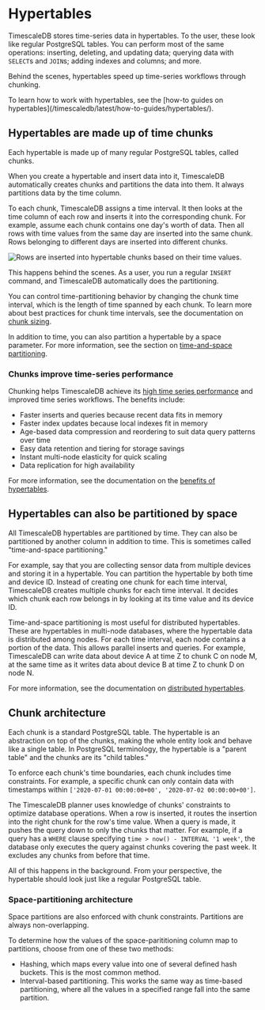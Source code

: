 # Hypertables
TimescaleDB stores time-series data in hypertables. To the user, these look like
regular PostgreSQL tables. You can perform most of the same operations:
inserting, deleting, and updating data; querying data with `SELECT`s and
`JOIN`s; adding indexes and columns; and more.

Behind the scenes, hypertables speed up time-series workflows through chunking. 

<highlight tip="note"> 
To learn how to work with hypertables, see the [how-to guides on
hypertables](/timescaledb/latest/how-to-guides/hypertables/).
</highlight>

## Hypertables are made up of time chunks
Each hypertable is made up of many regular PostgreSQL tables, called chunks.

When you create a hypertable and insert data into it, TimescaleDB automatically
creates chunks and partitions the data into them. It always partitions data by
the time column.

To each chunk, TimescaleDB assigns a time interval. It then looks at the time
column of each row and inserts it into the corresponding chunk. For example,
assume each chunk contains one day's worth of data. Then all rows with
time values from the same day are inserted into the same chunk. Rows belonging to
different days are inserted into different chunks.

<img class="main-content__illustration"
src="https://s3.amazonaws.com/assets.timescale.com/docs/images/getting-started/hypertables-chunks.png"
alt="Rows are inserted into hypertable chunks based on their time values." />

This happens behind the scenes. As a user, you run a regular `INSERT` command,
and TimescaleDB automatically does the partitioning.

You can control time-partitioning behavior by changing the chunk time interval,
which is the length of time spanned by each chunk. To learn more about best
practices for chunk time intervals, see the documentation on [chunk
sizing][chunk-sizing].

In addition to time, you can also partition a hypertable by a space parameter.
For more information, see the section on [time-and-space
partitioning](#hypertables-can-also-be-partitioned-by-space).

### Chunks improve time-series performance
Chunking helps TimescaleDB achieve its 
[high time series performance][performance-benchmark] 
and improved time series workflows. The
benefits include:

*   Faster inserts and queries because recent data fits in memory
*   Faster index updates because local indexes fit in memory
*   Age-based data compression and reordering to suit data query patterns over
    time
*   Easy data retention and tiering for storage savings
*   Instant multi-node elasticity for quick scaling
*   Data replication for high availability

For more information, see the documentation on the [benefits of
hypertables][hypertable-benefits].

## Hypertables can also be partitioned by space
All TimescaleDB hypertables are partitioned by time. They can also be
partitioned by another column in addition to time. This is sometimes called
"time-and-space partitioning."

For example, say that you are collecting sensor data from multiple devices and
storing it in a hypertable. You can partition the hypertable by both time and
device ID. Instead of creating one chunk for each time interval, TimescaleDB
creates multiple chunks for each time interval. It decides which chunk each row
belongs in by looking at its time value and its device ID. 

<!-- TODO: add the time-and-space partitioning diagram -->

Time-and-space partitioning is most useful for distributed hypertables. These
are hypertables in multi-node databases, where the hypertable data is
distributed among nodes. For each time interval, each node contains a portion of
the data. This allows parallel inserts and queries. For example, TimescaleDB can
write data about device A at time Z to chunk C on node M, at the same time as it
writes data about device B at time Z to chunk D on node N.

For more information, see the documentation on [distributed
hypertables][distributed-hypertables].

## Chunk architecture
Each chunk is a standard PostgreSQL table. The hypertable is an abstraction on
top of the chunks, making the whole entity look and behave like a single table.
In PostgreSQL terminology, the hypertable is a "parent table" and the chunks are
its "child tables."

To enforce each chunk's time boundaries, each chunk includes time constraints. For
example, a specific chunk can only contain data with timestamps within
`['2020-07-01 00:00:00+00', '2020-07-02 00:00:00+00']`.

The TimescaleDB planner uses knowledge of chunks' constraints to optimize
database operations. When a row is inserted, it routes the insertion into the
right chunk for the row's time value. When a query is made, it pushes the query
down to only the chunks that matter. For example, if a query has a `WHERE` clause specifying `time > now() - INTERVAL
'1 week'`, the database only executes the query against chunks covering the past
week. It excludes any chunks from before that time. 

All of this happens in the background. From your perspective, the hypertable should look just like a regular PostgreSQL table.

### Space-partitioning architecture
Space partitions are also enforced with chunk constraints. Partitions are always
non-overlapping.

To determine how the values of the space-parititioning column map to partitions,
choose from one of these two methods:
*   Hashing, which maps every value into one of several defined hash buckets.
    This is the most common method.
*   Interval-based partitioning. This works the same way as time-based
    partitioning, where all the values in a specified range fall into the same
    partition.

[chunk-sizing]: /how-to-guides/hypertables/best-practices/#time-intervals
[create-hypertable]: /how-to-guides/hypertables/create/
[distributed-hypertables]: /overview/core-concepts/distributed-hypertables/
[hypertable-benefits]: /overview/core-concepts/hypertables-and-chunks-benefits/
[performance-benchmark]: https://www.timescale.com/blog/timescaledb-vs-6a696248104e/